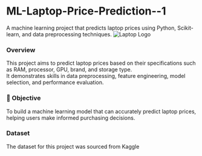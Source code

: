 # ML-Laptop-Price-Prediction--1
A machine learning project that predicts laptop prices using Python, Scikit-learn, and data preprocessing techniques.
![Laptop Logo](https://static.vecteezy.com/system/resources/previews/033/501/763/non_2x/laptop-with-blue-smoke-on-a-black-background-ai-generated-free-photo.jpeg)

###  Overview
This project aims to predict laptop prices based on their specifications such as RAM, processor, GPU, brand, and storage type.  
It demonstrates skills in data preprocessing, feature engineering, model selection, and performance evaluation.

### 🎯 Objective
To build a machine learning model that can accurately predict laptop prices, helping users make informed purchasing decisions.

### Dataset
The dataset for this project was sourced from Kaggle




